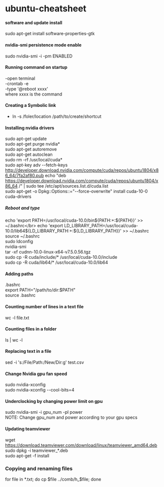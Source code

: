# ubuntu-cheatsheet

#### software and update install
sudo apt-get install software-properties-gtk

#### nvidia-smi persistence mode enable
sudo nvidia-smi -i <target-gpu> -pm ENABLED

#### Running command on startup
-open terminal</br>
-crontab -e</br>
-type '@reboot xxxx'</br>
where xxxx is the command

#### Creating a Symbolic link
- ln -s /foler/location /path/to/create/shortcut</br>

#### Installing nvidia drivers
sudo apt-get update</br>
sudo apt-get purge nvidia*</br>
sudo apt-get autoremove</br>
sudo apt-get autoclean</br>
sudo rm -rf /usr/local/cuda*</br>
sudo apt-key adv --fetch-keys http://developer.download.nvidia.com/compute/cuda/repos/ubuntu1804/x86_64/7fa2af80.pub
echo "deb https://developer.download.nvidia.com/compute/cuda/repos/ubuntu1804/x86_64 /" | sudo tee /etc/apt/sources.list.d/cuda.list</br>
sudo apt-get -o Dpkg::Options::="--force-overwrite" install cuda-10-0 cuda-drivers</br>
##### Reboot and type</br>
echo 'export PATH=/usr/local/cuda-10.0/bin${PATH:+:${PATH}}' >> ~/.bashrc</br>
echo 'export LD_LIBRARY_PATH=/usr/local/cuda-10.0/lib64${LD_LIBRARY_PATH:+:${LD_LIBRARY_PATH}}' >> ~/.bashrc</br>
source ~/.bashrc</br>
sudo ldconfig</br>
nvidia-smi</br>
tar -xf cudnn-10.0-linux-x64-v7.5.0.56.tgz</br>
sudo cp -R cuda/include/* /usr/local/cuda-10.0/include</br>
sudo cp -R cuda/lib64/* /usr/local/cuda-10.0/lib64</br>

#### Adding paths
.bashrc</br>
export PATH="/path/to/dir:$PATH"</br>
source .bashrc</br>

#### Counting number of lines in a text file
wc -l file.txt</br>

#### Counting files in a folder
ls | wc -l

#### Replacing text in a file
sed -i 's:/File/Path:/New/Dir:g' test.csv

#### Change Nvidia gpu fan speed
sudo nvidia-xconfig </br>
sudo nvidia-xconfig --cool-bits=4

#### Underclocking by changing power limit on gpu
sudo nvidia-smi -i gpu_num -pl power </br>
NOTE: Change gpu_num and power according to your gpu specs

#### Updating teamviewer
wget https://download.teamviewer.com/download/linux/teamviewer_amd64.deb </br>
sudo dpkg -i teamviewer_*.deb </br>
sudo apt-get -f install

### Copying and renaming files
for file in *.txt; do cp $file ../comb/h_$file; done
